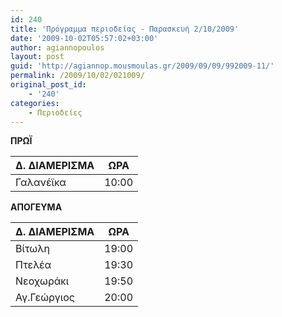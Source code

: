 ```yaml
---
id: 240
title: 'Πρόγραμμα περιοδείας - Παρασκευή 2/10/2009'
date: '2009-10-02T05:57:02+03:00'
author: agiannopoulos
layout: post
guid: 'http://agiannop.mousmoulas.gr/2009/09/09/992009-11/'
permalink: /2009/10/02/021009/
original_post_id:
    - '240'
categories:
    - Περιοδείες
---
```


**ΠΡΩΪ**

| Δ. ΔΙΑΜΕΡΙΣΜΑ | ΩΡΑ |
|---|---|
| Γαλανέϊκα | 10:00 |


**ΑΠΟΓΕΥΜΑ**

| Δ. ΔΙΑΜΕΡΙΣΜΑ | ΩΡΑ |
|---|---|
| Βίτωλη | 19:00 |
| Πτελέα | 19:30 |
| Νεοχωράκι | 19:50 |
| Αγ.Γεώργιος | 20:00 |
